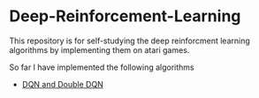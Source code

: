 # Deep-Reinforcement-Learning

This repository is for self-studying the deep reinforcment learning algorithms by implementing them on atari games. 

So far I have implemented the following algorithms
- [DQN and Double DQN](DQN/)
